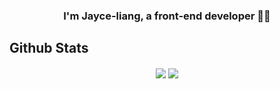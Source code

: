 ### <div align="center">I'm Jayce-liang, a front-end developer 👨‍💻</div>  
  
## Github Stats  
<div align="center">
  <img src="https://github-readme-stats.vercel.app/api?username=Jayce-liang&show_icons=true&count_private=true&hide_border=true" align="center" />
  <img src="https://komarev.com/ghpvc/?username=Jayce-liang&&style=flat-square" align="center" />
</div>  

